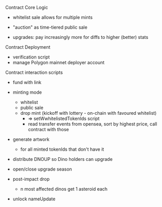Contract Core Logic

- whitelist sale allows for multiple mints
- "auction" as time-tiered public sale


- upgrades: pay increasingly more for diffs to higher (better) stats


Contract Deployment
  - verification script
  - manage Polygon mainnet deployer account

Contract interaction scripts
  - fund with link

  - minting mode
    - whitelist
    - public sale
    - drop mint (kickoff with lottery - on-chain with favoured whitelist)
      -  => setWwhitelistedTokenIds script
      -  read transfer events from opensea, sort by highest price, call contract with those

  - generate artwork
    - for all minted tokenIds that don't have it
  
  - distribute DNOUP so Dino holders can upgrade
  
  - open/close upgrade season
  
  - post-impact drop
    - n most affected dinos get 1 asteroid each

  - unlock nameUpdate
  